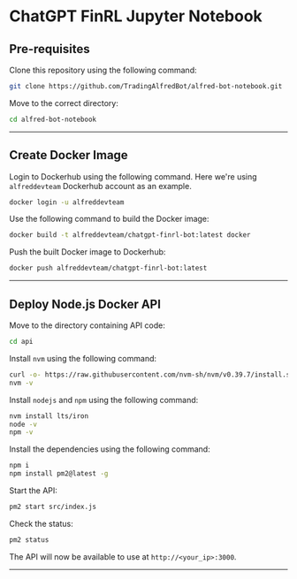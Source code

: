# ChatGPT FinRL Jupyter Notebook

## Pre-requisites

Clone this repository using the following command:

```bash
git clone https://github.com/TradingAlfredBot/alfred-bot-notebook.git
```

Move to the correct directory:

```bash
cd alfred-bot-notebook
```

---

## Create Docker Image

Login to Dockerhub using the following command. Here we're using `alfreddevteam` Dockerhub account as an example.

```bash
docker login -u alfreddevteam
```

Use the following command to build the Docker image:

```bash
docker build -t alfreddevteam/chatgpt-finrl-bot:latest docker
```

Push the built Docker image to Dockerhub:

```bash
docker push alfreddevteam/chatgpt-finrl-bot:latest
```

---

## Deploy Node.js Docker API

Move to the directory containing API code:

```bash
cd api
```

Install `nvm` using the following command:

```bash
curl -o- https://raw.githubusercontent.com/nvm-sh/nvm/v0.39.7/install.sh | bash
nvm -v
```

Install `nodejs` and `npm` using the following command:

```bash
nvm install lts/iron
node -v
npm -v
```

Install the dependencies using the following command:

```bash
npm i
npm install pm2@latest -g
```

Start the API:

```bash
pm2 start src/index.js
```

Check the status:

```bash
pm2 status
```

The API will now be available to use at `http://<your_ip>:3000`.

---